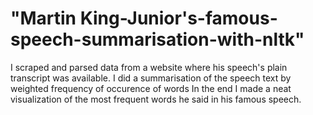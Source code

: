 # "Martin King-Junior's-famous-speech-summarisation-with-nltk"


I scraped and parsed data from a website where his speech's plain transcript was available.
I did a summarisation of the speech text by weighted frequency of occurence of words 
In the end I made a neat visualization of the most frequent words he said in his famous speech.
